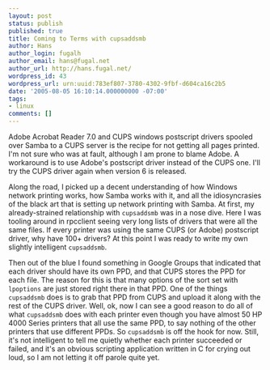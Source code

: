 ```yaml
---
layout: post
status: publish
published: true
title: Coming to Terms with cupsaddsmb
author: Hans
author_login: fugalh
author_email: hans@fugal.net
author_url: http://hans.fugal.net/
wordpress_id: 43
wordpress_url: urn:uuid:783ef807-3780-4302-9fbf-d604ca16c2b5
date: '2005-08-05 16:10:14.000000000 -07:00'
tags:
- linux
comments: []
---
```

<p>Adobe Acrobat Reader 7.0 and CUPS windows postscript drivers spooled over Samba
to a CUPS server is the recipe for not getting all pages printed. I'm not sure
who was at fault, although I am prone to blame Adobe. A workaround is to use
Adobe's postscript driver instead of the CUPS one. I'll try the CUPS driver
again when version 6 is released.</p>

<p>Along the road, I picked up a decent understanding of how Windows network
printing works, how Samba works with it, and all the idiosyncrasies of the
black art that is setting up network printing with Samba. At first, my
already-strained relationship with <code>cupsaddsmb</code> was in a nose dive. Here I was
tooling around in rpcclient seeing very long lists of drivers that were all the
same files. If every printer was using the same CUPS (or Adobe) postscript
driver, why have 100+ drivers? At this point I was ready to write my own
slightly intelligent <code>cupsaddsmb</code>.</p>

<p>Then out of the blue I found something in Google Groups that indicated that
each driver should have its own PPD, and that CUPS stores the PPD for each
file. The reason for this is that many options of the sort set with <code>lpoptions</code>
are just stored right there in that PPD. One of the things <code>cupsaddsmb</code> does is
to grab that PPD from CUPS and upload it along with the rest of the CUPS
driver. Well, ok, now I can see a good reason to do all of what <code>cupsaddsmb</code>
does with each printer even though you have almost 50 HP 4000 Series printers
that all use the same PPD, to say nothing of the other printers that use
different PPDs. So <code>cupsaddsmb</code> is off the hook for now. Still, it's not
intelligent to tell me quietly whether each printer succeeded or failed, and
it's an obvious scripting application written in C for crying out loud, so I am
not letting it off parole quite yet.</p>
